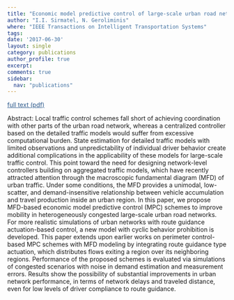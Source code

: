 ```yaml
---
title: "Economic model predictive control of large-scale urban road networks via perimeter control and regional route guidance"
author: "I.I. Sirmatel, N. Geroliminis"
where: "IEEE Transactions on Intelligent Transportation Systems"
tags: 
date: '2017-06-30'
layout: single
category: publications
author_profile: true
excerpt:
comments: true
sidebar:
  nav: "publications"
---
```

<a href="https://sirmatel.github.io/assets/files/sirmatel2017economic.pdf" style="color: #2d5a8c; text-decoration:underline">full text (pdf)</a>

Abstract: Local traffic control schemes fall short of achieving coordination with other parts of the urban road network, whereas a centralized controller based on the detailed traffic models would suffer from excessive computational burden. State estimation for detailed traffic models with limited observations and unpredictability of individual driver behavior create additional complications in the applicability of these models for large-scale traffic control. This point toward the need for designing network-level controllers building on aggregated traffic models, which have recently attracted attention through the macroscopic fundamental diagram (MFD) of urban traffic. Under some conditions, the MFD provides a unimodal, low-scatter, and demand-insensitive relationship between vehicle accumulation and travel production inside an urban region. In this paper, we propose MFD-based economic model predictive control (MPC) schemes to improve mobility in heterogeneously congested large-scale urban road networks. For more realistic simulations of urban networks with route guidance actuation-based control, a new model with cyclic behavior prohibition is developed. This paper extends upon earlier works on perimeter control-based MPC schemes with MFD modeling by integrating route guidance type actuation, which distributes flows exiting a region over its neighboring regions. Performance of the proposed schemes is evaluated via simulations of congested scenarios with noise in demand estimation and measurement errors. Results show the possibility of substantial improvements in urban network performance, in terms of network delays and traveled distance, even for low levels of driver compliance to route guidance.
